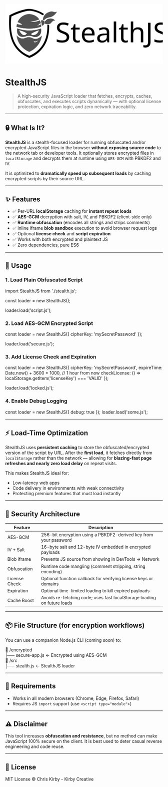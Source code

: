 <img src="https://raw.githubusercontent.com/chriskirby-dev/stealth-js/master/assets/stealth-js-logo.svg" style="max-width: 100%; height: auto;" />

# StealthJS


> A high-security JavaScript loader that fetches, encrypts, caches, obfuscates, and executes scripts dynamically — with optional license protection, expiration logic, and zero network traceability.

---

## 🔒 What Is It?

**StealthJS** is a stealth-focused loader for running obfuscated and/or encrypted JavaScript files in the browser **without exposing source code** to the network tab or developer tools. It optionally stores encrypted files in `localStorage` and decrypts them at runtime using `AES-GCM` with PBKDF2 and IV.

It is optimized to **dramatically speed up subsequent loads** by caching encrypted scripts by their source URL.

---

## ✨ Features

- ✅ Per-URL **localStorage** caching for **instant repeat loads**  
- ✅ **AES-GCM** decryption with salt, IV, and PBKDF2 (client-side only)  
- ✅ **Runtime obfuscation** (encodes all strings and strips comments)  
- ✅ Inline iframe **blob sandbox** execution to avoid browser request logs  
- ✅ Optional **license check** and **script expiration**  
- ✅ Works with both encrypted and plaintext JS  
- ✅ Zero dependencies, pure ES6  

---

## 🚀 Usage

### 1. Load Plain Obfuscated Script

import StealthJS from './stealth.js';

const loader = new StealthJS();

loader.load('script.js');

### 2. Load AES-GCM Encrypted Script

const loader = new StealthJS({
  cipherKey: 'mySecretPassword'
});

loader.load('secure.js');

### 3. Add License Check and Expiration

const loader = new StealthJS({
  cipherKey: 'mySecretPassword',
  expireTime: Date.now() + 3600 * 1000, // 1 hour from now
  checkLicense: () => localStorage.getItem('licenseKey') === 'VALID'
});

loader.load('locked.js');

### 4. Enable Debug Logging

const loader = new StealthJS({
  debug: true
});
loader.load('some.js');

---

## ⚡ Load-Time Optimization

StealthJS uses **persistent caching** to store the obfuscated/encrypted version of the script by URL. After the **first load**, it fetches directly from `localStorage` rather than the network — allowing for **blazing-fast page refreshes and nearly zero load delay** on repeat visits.

This makes StealthJS ideal for:

- Low-latency web apps  
- Code delivery in environments with weak connectivity  
- Protecting premium features that must load instantly  

---

## 🔐 Security Architecture

| Feature           | Description                                                                 |
|------------------|-----------------------------------------------------------------------------|
| AES-GCM          | 256-bit encryption using a PBKDF2-derived key from your password            |
| IV + Salt        | 16-byte salt and 12-byte IV embedded in encrypted payloads                 |
| Blob iframe      | Prevents JS source from showing in DevTools → Network                      |
| Obfuscation      | Runtime code mangling (comment stripping, string encoding)                 |
| License Check    | Optional function callback for verifying license keys or domains           |
| Expiration       | Optional time-limited loading to kill expired payloads                     |
| Cache Boost      | Avoids re-fetching code; uses fast localStorage loading on future loads    |

---

## 📦 File Structure (for encryption workflows)

You can use a companion Node.js CLI (coming soon) to:

📁 /encrypted  
├── secure-app.js     ← Encrypted using AES-GCM  
📁 /src  
├── stealth.js        ← StealthJS loader  

---

## 📌 Requirements

- Works in all modern browsers (Chrome, Edge, Firefox, Safari)  
- Requires JS `import` support (use `<script type="module">`)  

---

## ⚠️ Disclaimer

This tool increases **obfuscation and resistance**, but no method can make JavaScript 100% secure on the client. It is best used to deter casual reverse engineering and code reuse.

---

## 📖 License

MIT License © Chris Kirby - Kirby Creative
